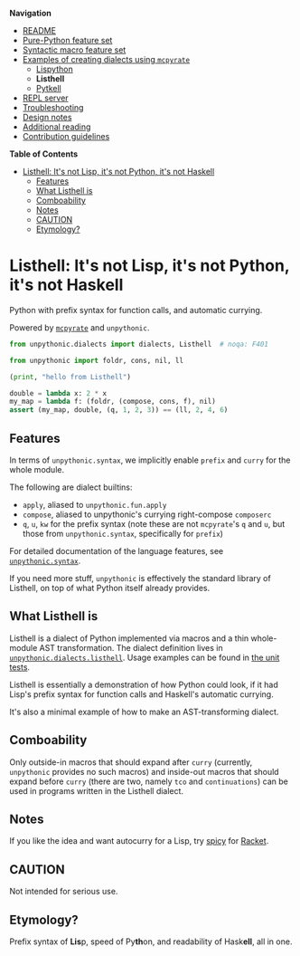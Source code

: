**Navigation**

- [README](../../README.md)
- [Pure-Python feature set](../features.md)
- [Syntactic macro feature set](../macros.md)
- [Examples of creating dialects using `mcpyrate`](../dialects.md)
  - [Lispython](lispython.md)
  - **Listhell**
  - [Pytkell](pytkell.md)
- [REPL server](../repl.md)
- [Troubleshooting](../troubleshooting.md)
- [Design notes](../design-notes.md)
- [Additional reading](../readings.md)
- [Contribution guidelines](../../CONTRIBUTING.md)

<!-- markdown-toc start - Don't edit this section. Run M-x markdown-toc-refresh-toc -->
**Table of Contents**

- [Listhell: It's not Lisp, it's not Python, it's not Haskell](#listhell-its-not-lisp-its-not-python-its-not-haskell)
    - [Features](#features)
    - [What Listhell is](#what-listhell-is)
    - [Comboability](#comboability)
    - [Notes](#notes)
    - [CAUTION](#caution)
    - [Etymology?](#etymology)

<!-- markdown-toc end -->

# Listhell: It's not Lisp, it's not Python, it's not Haskell

Python with prefix syntax for function calls, and automatic currying.

Powered by [`mcpyrate`](https://github.com/Technologicat/mcpyrate/) and `unpythonic`.

```python
from unpythonic.dialects import dialects, Listhell  # noqa: F401

from unpythonic import foldr, cons, nil, ll

(print, "hello from Listhell")

double = lambda x: 2 * x
my_map = lambda f: (foldr, (compose, cons, f), nil)
assert (my_map, double, (q, 1, 2, 3)) == (ll, 2, 4, 6)
```

## Features

In terms of ``unpythonic.syntax``, we implicitly enable ``prefix`` and ``curry`` for the whole module.

The following are dialect builtins:

  - ``apply``, aliased to ``unpythonic.fun.apply``
  - ``compose``, aliased to unpythonic's currying right-compose ``composerc``
  - ``q``, ``u``, ``kw`` for the prefix syntax (note these are not `mcpyrate`'s
    ``q`` and ``u``, but those from `unpythonic.syntax`, specifically for ``prefix``)

For detailed documentation of the language features, see [``unpythonic.syntax``](https://github.com/Technologicat/unpythonic/tree/master/doc/macros.md).

If you need more stuff, `unpythonic` is effectively the standard library of Listhell, on top of what Python itself already provides.


## What Listhell is

Listhell is a dialect of Python implemented via macros and a thin whole-module AST transformation. The dialect definition lives in [`unpythonic.dialects.listhell`](../../unpythonic/dialects/listhell.py). Usage examples can be found in [the unit tests](../../unpythonic/dialects/tests/test_listhell.py).

Listhell is essentially a demonstration of how Python could look, if it had Lisp's prefix syntax for function calls and Haskell's automatic currying.

It's also a minimal example of how to make an AST-transforming dialect.


## Comboability

Only outside-in macros that should expand after ``curry`` (currently, `unpythonic` provides no such macros) and inside-out macros that should expand before ``curry`` (there are two, namely ``tco`` and ``continuations``) can be used in programs written in the Listhell dialect.


## Notes

If you like the idea and want autocurry for a Lisp, try
[spicy](https://github.com/Technologicat/spicy) for [Racket](https://racket-lang.org/).

## CAUTION

Not intended for serious use.

## Etymology?

Prefix syntax of **Lis**p, speed of Py**th**on, and readability of Hask**ell**, all in one.
